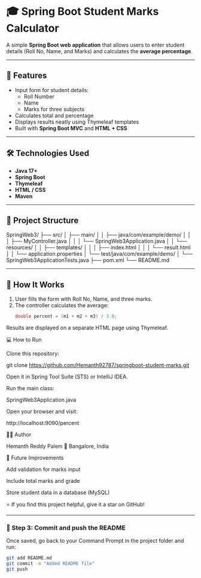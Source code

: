 # 🎓 Spring Boot Student Marks Calculator

A simple **Spring Boot web application** that allows users to enter student details (Roll No, Name, and Marks) and calculates the **average percentage**.

---

## 🚀 Features

- Input form for student details:
  - Roll Number
  - Name
  - Marks for three subjects
- Calculates total and percentage
- Displays results neatly using Thymeleaf templates
- Built with **Spring Boot MVC** and **HTML + CSS**

---

## 🛠️ Technologies Used

- **Java 17+**
- **Spring Boot**
- **Thymeleaf**
- **HTML / CSS**
- **Maven**

---

## 📂 Project Structure

SpringWeb3/
├── src/
│ ├── main/
│ │ ├── java/com/example/demo/
│ │ │ ├── MyController.java
│ │ │ └── SpringWeb3Application.java
│ │ └── resources/
│ │ ├── templates/
│ │ │ ├── index.html
│ │ │ └── result.html
│ │ └── application.properties
│ └── test/java/com/example/demo/
│ └── SpringWeb3ApplicationTests.java
├── pom.xml
└── README.md


---

## 🧮 How It Works

1. User fills the form with Roll No, Name, and three marks.
2. The controller calculates the average:
   ```java
   double percent = (m1 + m2 + m3) / 3.0;


Results are displayed on a separate HTML page using Thymeleaf.

💻 How to Run

Clone this repository:

git clone https://github.com/Hemanth92787/springboot-student-marks.git


Open it in Spring Tool Suite (STS) or IntelliJ IDEA.

Run the main class:

SpringWeb3Application.java


Open your browser and visit:

http://localhost:9090/percent

🧑‍💻 Author

Hemanth Reddy Palem
📍 Bangalore, India


🏁 Future Improvements

Add validation for marks input

Include total marks and grade

Store student data in a database (MySQL)

⭐ If you find this project helpful, give it a star on GitHub!


---

### 🧩 Step 3: Commit and push the README

Once saved, go back to your Command Prompt in the project folder and run:

```bash
git add README.md
git commit -m "Added README file"
git push
